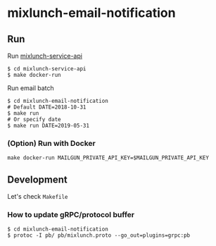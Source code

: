 # mixlunch-email-notification

## Run

Run [mixlunch-service-api](https://github.com/momotaro98/mixlunch-service-api)

```
$ cd mixlunch-service-api
$ make docker-run
```

Run email batch

```
$ cd mixlunch-email-notification
# Default DATE=2018-10-31
$ make run
# Or specify date
$ make run DATE=2019-05-31
```

### (Option) Run with Docker

```
make docker-run MAILGUN_PRIVATE_API_KEY=$MAILGUN_PRIVATE_API_KEY
```

## Development

Let's check `Makefile`

### How to update gRPC/protocol buffer

```
$ cd mixlunch-email-notification
$ protoc -I pb/ pb/mixlunch.proto --go_out=plugins=grpc:pb
```

